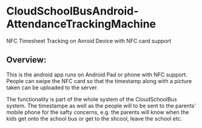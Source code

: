 # CloudSchoolBusAndroid-AttendanceTrackingMachine
NFC Timesheet Tracking on Anroid Device with NFC card support

## Overview:
This is the android app runs on Android Pad or phone with NFC support. 
People can swipe the NFC card so that the timestamp along with a picture taken can be uploaded to the server.

The functionality is part of the whole system of the CloudSchoolBus system. The timestampe as well as the people will to be sent to the parents' mobile phone for the safty concerns, e.g. the parents will know when the kids get onto the school bus or get to the shcool, leave the school etc. 
